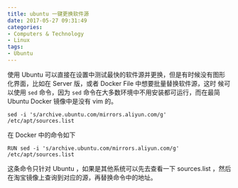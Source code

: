 ```yaml
---
title: ubuntu 一键更换软件源
date: 2017-05-27 09:31:49
categories:
- Computers & Technology
- Linux
tags:
- Ubuntu
---
```


使用 Ubuntu 可以直接在设置中测试最快的软件源并更换，但是有时候没有图形化界面，比如在 Server 版，或者 Docker File 中想要批量替换软件源，这时
候可以使用 `sed` 命令，因为 `sed` 命令在大多数环境中不用安装都可运行，而在最简 Ubuntu Docker 镜像中是没有 vim 的。

<!--more-->

```Shell
sed -i 's/archive.ubuntu.com/mirrors.aliyun.com/g' /etc/apt/sources.list
```

在 Docker 中的命令如下

```Shell
RUN sed -i 's/archive.ubuntu.com/mirrors.aliyun.com/g' /etc/apt/sources.list
```

这条命令只针对 Ubuntu ，如果是其他系统可以先去查看一下 sources.list ，然后在淘宝镜像上查询到对应的源，再替换命令中的地址。